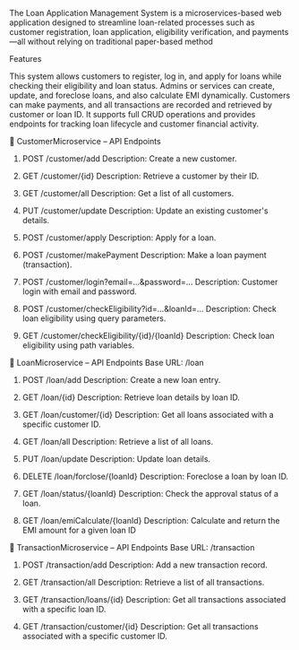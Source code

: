 The Loan Application Management System is a microservices-based web application designed to streamline loan-related processes such as customer registration, loan application, eligibility verification, and payments—all without relying on traditional paper-based method

Features

This system allows customers to register, log in, and apply for loans while checking their eligibility and loan status.
Admins or services can create, update, and foreclose loans, and also calculate EMI dynamically.
Customers can make payments, and all transactions are recorded and retrieved by customer or loan ID.
It supports full CRUD operations and provides endpoints for tracking loan lifecycle and customer financial activity.


  📘 CustomerMicroservice – API Endpoints
1. POST /customer/add
Description: Create a new customer.

2. GET /customer/{id}
Description: Retrieve a customer by their ID.

3. GET /customer/all
Description: Get a list of all customers.

4. PUT /customer/update
Description: Update an existing customer's details.

5. POST /customer/apply
Description: Apply for a loan.

6. POST /customer/makePayment
Description: Make a loan payment (transaction).

7. POST /customer/login?email=...&password=...
Description: Customer login with email and password.

8. POST /customer/checkEligibility?id=...&loanId=...
Description: Check loan eligibility using query parameters.

9. GET /customer/checkEligibility/{id}/{loanId}
Description: Check loan eligibility using path variables.

📘 LoanMicroservice – API Endpoints
Base URL: /loan

1. POST /loan/add
Description: Create a new loan entry.

2. GET /loan/{id}
Description: Retrieve loan details by loan ID.

3. GET /loan/customer/{id}
Description: Get all loans associated with a specific customer ID.

4. GET /loan/all
Description: Retrieve a list of all loans.

5. PUT /loan/update
Description: Update loan details.

6. DELETE /loan/forclose/{loanId}
Description: Foreclose a loan by loan ID.

7. GET /loan/status/{loanId}
Description: Check the approval status of a loan.

8. GET /loan/emiCalculate/{loanId}
Description: Calculate and return the EMI amount for a given loan ID

📘 TransactionMicroservice – API Endpoints
Base URL: /transaction

1. POST /transaction/add
Description: Add a new transaction record.

2. GET /transaction/all
Description: Retrieve a list of all transactions.

3. GET /transaction/loans/{id}
Description: Get all transactions associated with a specific loan ID.

4. GET /transaction/customer/{id}
Description: Get all transactions associated with a specific customer ID.



